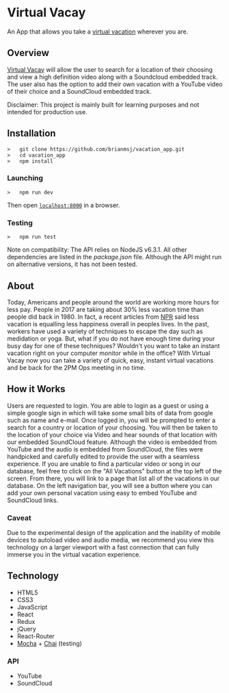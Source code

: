 # Virtual Vacay 

An App that allows you take a <a href='https://calm-shore-18628.herokuapp.com/'>virtual vacation</a> wherever you are.

## Overview

<a href='https://calm-shore-18628.herokuapp.com/'>Virtual Vacay</a> will allow the user to search for a location of their choosing and view a high definition
video along with a Soundcloud embedded track. The user also has the option to add their own vacation with a YouTube 
video of their choice and a SoundCloud embedded track. 

Disclaimer: This project is mainly built for learning purposes and not intended for production use.

## Installation
```
>   git clone https://github.com/brianmsj/vacation_app.git
>   cd vacation_app
>   npm install
```
### Launching
```
>   npm run dev
```
Then open [`localhost:8000`](http://localhost:8000) in a browser.
### Testing
```
>   npm run test
```
Note on compatibility: The API relies on NodeJS v6.3.1.  All other dependencies are listed in the _package.json_ file. Although the API might run on alternative versions, it has not been tested.

## About
Today, Americans and people around the world are working more hours for less pay. People in 2017 are taking about 30% less vacation time than people did back in 1980. In fact, a recent articles from <a href=http://www.npr.org/sections/health-shots/2016/07/12/485606970/overworked-americans-arent-taking-the-vacation-theyve-earned>NPR</a> said less vacation is equalling less happiness overall in peoples lives. In the past, workers have used a variety of techniques to escape the day such as medidation or yoga. But, what if you do not have enough time during your busy day for one of these techniques? Wouldn't you want to take an instant vacation right on your computer monitor while in the office? With Virtual Vacay now you can take a variety of quick, easy, instant virtual vacations and be back for the 2PM Ops meeting in no time.

## How it Works
Users are requested to login. You are able to login as a guest or using a simple google sign in which will take some small bits of data from google such as name and e-mail. Once logged in, you will be prompted to enter a search for a country or location of your choosing. You will then be taken to the location of your choice via Video and hear sounds of that location with our embedded SoundCloud feature. Although the video is embedded from YouTube and the audio is embedded from SoundCloud, the files were handpicked and carefully edited to provide the user with a seamless experience. If you are unable to find a particular video or song in our database, feel free to click on the "All Vacations" button at the top left of the screen. From there, you will link to a page that list all of the vacations in our database. On the left navigation bar, you will see a button where you can add your own personal vacation using easy to embed YouTube and SoundCloud links.

### Caveat
Due to the experimental design of the application and the inability of mobile devices to autoload video and audio media, we recommend you view this technology on a larger viewport with a fast connection that can fully immerse you in the virtual vacation experience.

## Technology
* HTML5
* CSS3
* JavaScript
* React
* Redux
* jQuery
* React-Router
* <a href="https://mochajs.org/">Mocha</a> + <a href="http://chaijs.com/">Chai</a> (testing)


### API
* YouTube
* SoundCloud
